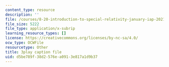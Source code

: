```yaml
---
content_type: resource
description: ''
file: /courses/8-20-introduction-to-special-relativity-january-iap-2021/d5be789f38d2576ea0913e817a1d9b37_6fFfT7LhtPw.vtt
file_size: 5222
file_type: application/x-subrip
learning_resource_types: []
license: https://creativecommons.org/licenses/by-nc-sa/4.0/
ocw_type: OCWFile
resourcetype: Other
title: 3play caption file
uid: d5be789f-38d2-576e-a091-3e817a1d9b37
---
```

